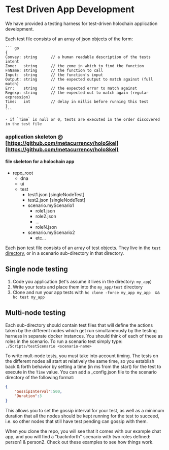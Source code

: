# Test Driven App Development

We have provided a testing harness for test-driven holochain application development.

Each test file consists of an array of json objects of the form:

    ``` go
    {
	Convey: string      // a human readable description of the tests intent
	Zome:   string      // the zome in which to find the function
	FnName: string      // the function to call
	Input:  string      // the function's input
	Output: string      // the expected output to match against (full match)
	Err:    string      // the expected error to match against
	Regexp: string      // the expected out to match again (regular expression)
	Time:   int         // delay in millis before running this test
    }
    ```
    
    - if `Time` is null or 0, tests are executed in the order discovered in the test file


### application skeleton @ [https://github.com/metacurrency/holoSkel](https://github.com/metacurrency/holoSkel)
#### file skeleton for a holochain app
- repo_root
  - dna
  - ui
  - test
    - test1.json [singleNodeTest]
    - test2.json [singleNodeTest]
    - scenario.myScenario1
      - role1.json
      - role2.json
      - ...
      - roleN.json
    - scenario.myScenario2
      - etc...

Each json test file consists of an array of test objects. They live in the `test` [directory](File-Locations), or in a scenario sub-directory in that directory.  

## Single node testing
1. Code you application (let's assume it lives in the directory: `my_app`)
2. Write your tests and place them into the `my_app/test` directory
3. Clone and run your app tests with `hc clone -force my_app my_app  && hc test my_app`

## Multi-node testing

Each sub-directory should contain test files that will define the actions taken by the different nodes which get run simultaneously by the testing harness in separate docker instances.  You should think of each of these as roles in the scenario.  To run a scenario test simply type: `./Scripts/testScenario <scenario-name>`

To write mult-node tests, you must take into account timing.  The tests on the different nodes all start at relatively the same time, so you establish back & forth behavior by setting a time (in ms from the start) for the test to execute in the `Time` value.  You can add a _config.json file to the scenario directory of the following format:
``` json
{
    "GossipInterval":500,
    "Duration":3
}
```
This allows you to set the gossip interval for your test, as well as a minimum duration that all the nodes should be kept running for the test to succeed, i.e. so other nodes that still have test pending can gossip with them.

When you clone the repo, you will see that it comes with our example chat app, and you will find a "backnforth" scenario with two roles defined: person1 & person2.  Check out these examples to see how things work.

